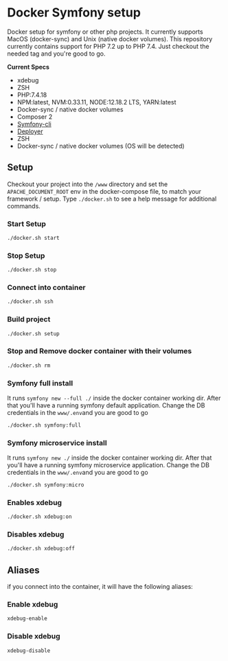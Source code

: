 # Docker Symfony setup

Docker setup for symfony or other php projects. It currently supports MacOS (docker-sync) and Unix (native docker volumes).
This repository currently contains support for PHP 7.2 up to PHP 7.4. Just checkout the needed tag and you're good to go.

**Current Specs**
* xdebug
* ZSH
* PHP:7.4.18
* NPM:latest, NVM:0.33.11, NODE:12.18.2 LTS, YARN:latest
* Docker-sync / native docker volumes
* Composer 2
* [Symfony-cli](https://symfony.com/download)
* [Deployer](https://github.com/deployphp/deployer)
* ZSH
* Docker-sync / native docker volumes (OS will be detected)


## Setup

Checkout your project into the `/www` directory and set the `APACHE_DOCUMENT_ROOT` env in the docker-compose file, to match your framework / setup.
Type `./docker.sh` to see a help message for additional commands.

### Start Setup
```bash
./docker.sh start
```

### Stop Setup
```bash
./docker.sh stop
```

### Connect into container
```bash
./docker.sh ssh
```

### Build project
```bash
./docker.sh setup
```

### Stop and Remove docker container with their volumes
```bash
./docker.sh rm
```

### Symfony full install
It runs `symfony new --full ./` inside the docker container working dir. After that you'll have a running symfony default application. Change the DB credentials in the `www/.env`and you are good to go
```bash
./docker.sh symfony:full
```

### Symfony microservice install
It runs `symfony new ./` inside the docker container working dir. After that you'll have a running symfony microservice application. Change the DB credentials in the `www/.env`and you are good to go
```bash
./docker.sh symfony:micro
```

### Enables xdebug
```bash
./docker.sh xdebug:on
```

### Disables xdebug
```bash
./docker.sh xdebug:off
```

## Aliases
if you connect into the container, it will have the following aliases:

### Enable xdebug
```bash
xdebug-enable
```

### Disable xdebug
```bash
xdebug-disable
```
